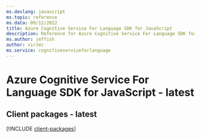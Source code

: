 ```yaml
---
ms.devlang: javascript
ms.topic: reference
ms.data: 09/12/2022
title: Azure Cognitive Service For Language SDK for JavaScript
description: Reference for Azure Cognitive Service For Language SDK for JavaScript
ms.author: jeffish
author: xirzec
ms.service: cognitiveserviceforlanguage
---
```

# Azure Cognitive Service For Language SDK for JavaScript - latest

## Client packages - latest
[!INCLUDE [client-packages](cognitive-service-for-language-client-index.md)]